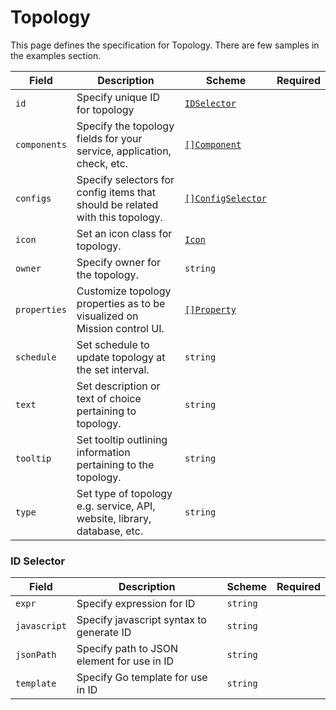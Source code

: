# Topology

This page defines the specification for Topology. There are few samples in the examples section.

| Field        | Description                                                                   | Scheme                                                       | Required |
| ------------ | ----------------------------------------------------------------------------- | ------------------------------------------------------------ | -------- |
| `id`         | Specify unique ID for topology                                                | [`IDSelector`](#id-selector)                                 |          |
| `components` | Specify the topology fields for your service, application, check, etc.        | [`[]Component`](./components.md#topology)                    |          |
| `configs`    | Specify selectors for config items that should be related with this topology. | [`[]ConfigSelector`](../concepts/catalog.md#config-selector) |          |
| `icon`       | Set an icon class for topology.                                               | [`Icon`](/reference/types#icon)                                                      |          |
| `owner`      | Specify owner for the topology.                                               | `string`                                                     |          |
| `properties` | Customize topology properties as to be visualized on Mission control UI.      | [`[]Property`](../concepts/properties.md)                    |          |
| `schedule`   | Set schedule to update topology at the set interval.                          | `string`                                                     |          |
| `text`       | Set description or text of choice pertaining to topology.                     | `string`                                                     |          |
| `tooltip`    | Set tooltip outlining information pertaining to the topology.                 | `string`                                                     |          |
| `type`       | Set type of topology e.g. service, API, website, library, database, etc.      | `string`                                                     |          |

### ID Selector

| Field        | Description                                | Scheme   | Required |
| ------------ | ------------------------------------------ | -------- | -------- |
| `expr`       | Specify expression for ID                  | `string` |          |
| `javascript` | Specify javascript syntax to generate ID   | `string` |          |
| `jsonPath`   | Specify path to JSON element for use in ID | `string` |          |
| `template`   | Specify Go template for use in ID          | `string` |          |
